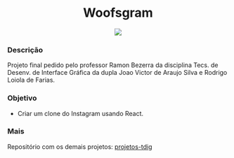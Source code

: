 <div>
  <h1 align="center"> Woofsgram </h1>
  <p align="center">
    <img loading="lazy" src="http://img.shields.io/static/v1?label=STATUS&message=DESENVOLVIDO&color=GREEN&style=for-the-badge"/>
  </p>
</div>

### Descrição

Projeto final pedido pelo professor Ramon Bezerra da disciplina Tecs. de Desenv. de Interface Gráfica da dupla Joao Victor de Araujo Silva e Rodrigo Loiola de Farias. 

### Objetivo

- Criar um clone do Instagram usando React.

### Mais

Repositório com os demais projetos: [projetos-tdig](https://github.com/JVAS42/projetos-tdig)
